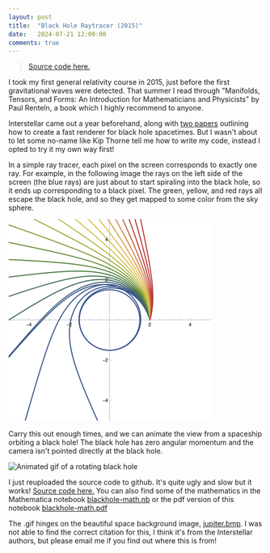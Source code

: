 ```yaml
---
layout: post
title:  "Black Hole Raytracer (2015)"
date:   2024-07-21 12:00:00
comments: true
---
```


> [Source code here.](https://github.com/physbuzz/blackhole-2015)

I took my first general relativity course in 2015, just before the first gravitational waves were detected. That summer I read through "Manifolds, Tensors, and Forms: An Introduction for Mathematicians and Physicists" by Paul Renteln, a book which I highly recommend to anyone.

Interstellar came out a year beforehand, along with [two papers](https://arxiv.org/abs/1502.03808) outlining how to create a fast renderer for black hole spacetimes. But I wasn't about to let some no-name like Kip Thorne tell me how to write my code, instead I opted to try it my own way first!

In a simple ray tracer, each pixel on the screen corresponds to exactly one ray. 
For example, in the following image the rays on the left side of the screen (the blue rays) are just about to start spiraling into the black hole, so it ends up corresponding to a black pixel. The green, yellow, and red rays all escape the black hole, and so they get mapped to some color from the sky sphere. 

![Ray trajectories in a Schwarzschild black hole metric](/img/rays.png)

Carry this out enough times, and we can animate the view from a spaceship orbiting a black hole! The black hole has zero angular momentum and the camera isn't pointed directly at the black hole.

![Animated gif of a rotating black hole](/img/blackhole-600.gif)

I just reuploaded the source code to github. It's quite ugly and slow but it works! [Source code here.](https://github.com/physbuzz/blackhole-2015) You can also find some of the mathematics in the Mathematica notebook [blackhole-math.nb](/media/blackhole-math.nb) or the pdf version of this notebook [blackhole-math.pdf](/media/blackhole-math.pdf)

The .gif hinges on the beautiful space background image, [jupiter.bmp](https://github.com/physbuzz/blackhole-2015/blob/master/jupiter.bmp). I was not able to find the correct citation for this, I think it's from the Interstellar authors, but please email me if you find out where this is from!



